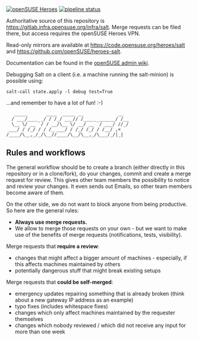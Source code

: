 [![openSUSE Heroes](https://img.shields.io/badge/openSUSE-Heroes-brightgreen.svg?logo=data%3Aimage%2Fpng%3Bbase64%2CiVBORw0KGgoAAAANSUhEUgAAABAAAAAQCAMAAAAoLQ9TAAAAk1BMVEUAAABmmQCR0AdmmQB7tAOR0Ad0qwKR0AdmmQB7tAOGwgWR0AeR0AdmmQB0qwKR0AdmmQBmmQBwpgF2rQJ7tAOR0AdvpQF5sQOR0AdyqQKIxQWR0Ad1rQKR0Ad0qwJ3rwKJxgWR0Ad5sgN9tgN%2BuASR0Ad%2FugSLyAaR0Ad7tAN%2BtwOAuwSGwgWIxQWLyQaOzAaR0Ac0QkqCAAAAKXRSTlMADw8fHx8vLz8%2FPz9PX19fb39%2Ff39%2Fj4%2BPn5%2Bfr6%2B%2Fv7%2B%2Fz8%2Ff3%2B%2Fv7%2FtiEuIAAACOSURBVBgZbcHbFkJAAAXQQ8kUJRXRGKHblKHz%2F19XLq3Vg70xSUaejX%2F8uknfRs%2BW%2FJEuAEdzYLL4Sh%2BQHLSLSK0uGuDo5PGp5gzAUbIkC4cK7LwbajfNhSTB3qZqdRKVpMGDHeWsz7UxdS5w4ED5lhCzoIBVcaTLUps9YMX3hj3zSgU6lgh32THcCkz5AIT0Glg8M2spAAAAAElFTkSuQmCC)](https://en.opensuse.org/openSUSE:Heroes) [![pipeline status](https://gitlab.infra.opensuse.org/infra/salt/badges/production/pipeline.svg)](https://gitlab.infra.opensuse.org/infra/salt/commits/production)

Authoritative source of this repository is https://gitlab.infra.opensuse.org/infra/salt. Merge requests can be filed there, but access requires the openSUSE Heroes VPN.

Read-only mirrors are available at https://code.opensuse.org/heroes/salt and https://github.com/openSUSE/heroes-salt.

Documentation can be found in the [openSUSE admin wiki](https://progress.opensuse.org/projects/opensuse-admin-wiki/wiki).

Debugging Salt on a client (i.e. a machine running the salt-minion) is possible using:

`salt-call state.apply -l debug test=True`

 ...and remember to have a lot of fun! :-)


```
   _____       ____  _____ __             __
  / ___/____ _/ / /_/ ___// /_____ ______/ /__
  \__ \/ __ `/ / __/\__ \/ __/ __ `/ ___/ //_/
 ___/ / /_/ / / /_ ___/ / /_/ /_/ / /__/ ,<
/____/\__,_/_/\__//____/\__/\__,_/\___/_/|_|
```


Rules and workflows
-------------------

The general workflow should be to create a branch (either directly in this repository or in a clone/fork), do your changes, commit and create a merge request for review. This gives other team members the possibility to notice and review your changes. It even sends out Emails, so other team members become aware of them.

On the other side, we do not want to block anyone from being productive. So here are the general rules:

* **Always use merge requests.** 
* We allow to merge those requests on your own - but we want to make use of the benefits of merge requests (notifications, tests, visibility).


Merge requests that **require a review**:

* changes that might affect a bigger amount of machines - especially, if this affects machines maintained by others
* potentially dangerous stuff that might break existing setups

Merge requests that **could be self-merged**:

* emergency updates repairing something that is already broken (think about a new gateway IP address as an example)
* typo fixes (includes whitespace fixes)
* changes which only affect machines maintained by the requester themselves
* changes which nobody reviewed / which did not receive any input for more than one week
